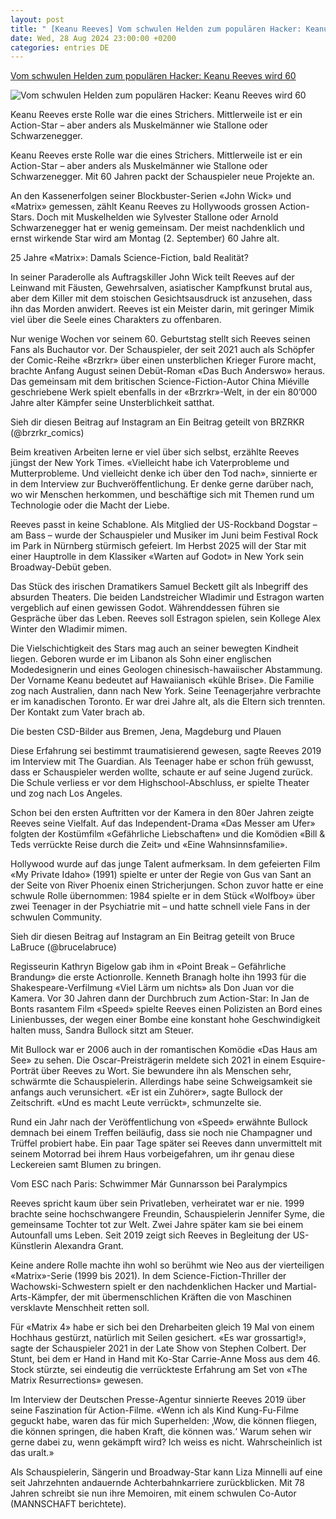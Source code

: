 ```yaml
---
layout: post
title: " [Keanu Reeves] Vom schwulen Helden zum populären Hacker: Keanu Reeves wird 60"
date: Wed, 28 Aug 2024 23:00:00 +0200
categories: entries DE
---
```

[Vom schwulen Helden zum populären Hacker: Keanu Reeves wird 60](https://mannschaft.com/vom-schwulen-helden-zum-populaeren-hacker-keanu-reeves-wird-60/)

![Vom schwulen Helden zum populären Hacker: Keanu Reeves wird 60](https://mannschaft.com/bimber/wp-content/uploads/2024/08/keanu-reeves.jpg)

Keanu Reeves erste Rolle war die eines Strichers. Mittlerweile ist er ein Action-Star – aber anders als Muskelmänner wie Stallone oder Schwarzenegger.

Keanu Reeves erste Rolle war die eines Strichers. Mittlerweile ist er ein Action-Star – aber anders als Muskelmänner wie Stallone oder Schwarzenegger. Mit 60 Jahren packt der Schauspieler neue Projekte an.

An den Kassenerfolgen seiner Blockbuster-Serien «John Wick» und «Matrix» gemessen, zählt Keanu Reeves zu Hollywoods grossen Action-Stars. Doch mit Muskelhelden wie Sylvester Stallone oder Arnold Schwarzenegger hat er wenig gemeinsam. Der meist nachdenklich und ernst wirkende Star wird am Montag (2. September) 60 Jahre alt.

25 Jahre «Matrix»: Damals Science-Fiction, bald Realität?

In seiner Paraderolle als Auftragskiller John Wick teilt Reeves auf der Leinwand mit Fäusten, Gewehrsalven, asiatischer Kampfkunst brutal aus, aber dem Killer mit dem stoischen Gesichtsausdruck ist anzusehen, dass ihn das Morden anwidert. Reeves ist ein Meister darin, mit geringer Mimik viel über die Seele eines Charakters zu offenbaren.

Nur wenige Wochen vor seinem 60. Geburtstag stellt sich Reeves seinen Fans als Buchautor vor. Der Schauspieler, der seit 2021 auch als Schöpfer der Comic-Reihe «Brzrkr» über einen unsterblichen Krieger Furore macht, brachte Anfang August seinen Debüt-Roman «Das Buch Anderswo» heraus. Das gemeinsam mit dem britischen Science-Fiction-Autor China Miéville geschriebene Werk spielt ebenfalls in der «Brzrkr»-Welt, in der ein 80’000 Jahre alter Kämpfer seine Unsterblichkeit satthat.

Sieh dir diesen Beitrag auf Instagram an Ein Beitrag geteilt von BRZRKR (@brzrkr_comics)

Beim kreativen Arbeiten lerne er viel über sich selbst, erzählte Reeves jüngst der New York Times. «Vielleicht habe ich Vaterprobleme und Mutterprobleme. Und vielleicht denke ich über den Tod nach», sinnierte er in dem Interview zur Buchveröffentlichung. Er denke gerne darüber nach, wo wir Menschen herkommen, und beschäftige sich mit Themen rund um Technologie oder die Macht der Liebe.

Reeves passt in keine Schablone. Als Mitglied der US-Rockband Dogstar – am Bass – wurde der Schauspieler und Musiker im Juni beim Festival Rock im Park in Nürnberg stürmisch gefeiert. Im Herbst 2025 will der Star mit einer Hauptrolle in dem Klassiker «Warten auf Godot» in New York sein Broadway-Debüt geben.

Das Stück des irischen Dramatikers Samuel Beckett gilt als Inbegriff des absurden Theaters. Die beiden Landstreicher Wladimir und Estragon warten vergeblich auf einen gewissen Godot. Währenddessen führen sie Gespräche über das Leben. Reeves soll Estragon spielen, sein Kollege Alex Winter den Wladimir mimen.

Die Vielschichtigkeit des Stars mag auch an seiner bewegten Kindheit liegen. Geboren wurde er im Libanon als Sohn einer englischen Modedesignerin und eines Geologen chinesisch-hawaiischer Abstammung. Der Vorname Keanu bedeutet auf Hawaiianisch «kühle Brise». Die Familie zog nach Australien, dann nach New York. Seine Teenagerjahre verbrachte er im kanadischen Toronto. Er war drei Jahre alt, als die Eltern sich trennten. Der Kontakt zum Vater brach ab.

Die besten CSD-Bilder aus Bremen, Jena, Magde­burg und Plauen

Diese Erfahrung sei bestimmt traumatisierend gewesen, sagte Reeves 2019 im Interview mit The Guardian. Als Teenager habe er schon früh gewusst, dass er Schauspieler werden wollte, schaute er auf seine Jugend zurück. Die Schule verliess er vor dem Highschool-Abschluss, er spielte Theater und zog nach Los Angeles.

Schon bei den ersten Auftritten vor der Kamera in den 80er Jahren zeigte Reeves seine Vielfalt. Auf das Independent-Drama «Das Messer am Ufer» folgten der Kostümfilm «Gefährliche Liebschaften» und die Komödien «Bill & Teds verrückte Reise durch die Zeit» und «Eine Wahnsinnsfamilie».

Hollywood wurde auf das junge Talent aufmerksam. In dem gefeierten Film «My Private Idaho» (1991) spielte er unter der Regie von Gus van Sant an der Seite von River Phoenix einen Stricherjungen. Schon zuvor hatte er eine schwule Rolle übernommen: 1984 spielte er in dem Stück «Wolfboy» über zwei Teenager in der Psychiatrie mit – und hatte schnell viele Fans in der schwulen Community.

Sieh dir diesen Beitrag auf Instagram an Ein Beitrag geteilt von Bruce LaBruce (@brucelabruce)

Regisseurin Kathryn Bigelow gab ihm in «Point Break – Gefährliche Brandung» die erste Actionrolle. Kenneth Branagh holte ihn 1993 für die Shakespeare-Verfilmung «Viel Lärm um nichts» als Don Juan vor die Kamera. Vor 30 Jahren dann der Durchbruch zum Action-Star: In Jan de Bonts rasantem Film «Speed» spielte Reeves einen Polizisten an Bord eines Linienbusses, der wegen einer Bombe eine konstant hohe Geschwindigkeit halten muss, Sandra Bullock sitzt am Steuer.

Mit Bullock war er 2006 auch in der romantischen Komödie «Das Haus am See» zu sehen. Die Oscar-Preisträgerin meldete sich 2021 in einem Esquire-Porträt über Reeves zu Wort. Sie bewundere ihn als Menschen sehr, schwärmte die Schauspielerin. Allerdings habe seine Schweigsamkeit sie anfangs auch verunsichert. «Er ist ein Zuhörer», sagte Bullock der Zeitschrift. «Und es macht Leute verrückt», schmunzelte sie.

Rund ein Jahr nach der Veröffentlichung von «Speed» erwähnte Bullock demnach bei einem Treffen beiläufig, dass sie noch nie Champagner und Trüffel probiert habe. Ein paar Tage später sei Reeves dann unvermittelt mit seinem Motorrad bei ihrem Haus vorbeigefahren, um ihr genau diese Leckereien samt Blumen zu bringen.

Vom ESC nach Paris: Schwimmer Már Gunnarsson bei Para­lympics

Reeves spricht kaum über sein Privatleben, verheiratet war er nie. 1999 brachte seine hochschwangere Freundin, Schauspielerin Jennifer Syme, die gemeinsame Tochter tot zur Welt. Zwei Jahre später kam sie bei einem Autounfall ums Leben. Seit 2019 zeigt sich Reeves in Begleitung der US-Künstlerin Alexandra Grant.

Keine andere Rolle machte ihn wohl so berühmt wie Neo aus der vierteiligen «Matrix»-Serie (1999 bis 2021). In dem Science-Fiction-Thriller der Wachowski-Schwestern spielt er den nachdenklichen Hacker und Martial-Arts-Kämpfer, der mit übermenschlichen Kräften die von Maschinen versklavte Menschheit retten soll.

Für «Matrix 4» habe er sich bei den Dreharbeiten gleich 19 Mal von einem Hochhaus gestürzt, natürlich mit Seilen gesichert. «Es war grossartig!», sagte der Schauspieler 2021 in der Late Show von Stephen Colbert. Der Stunt, bei dem er Hand in Hand mit Ko-Star Carrie-Anne Moss aus dem 46. Stock stürzte, sei eindeutig die verrückteste Erfahrung am Set von «The Matrix Resurrections» gewesen.

Im Interview der Deutschen Presse-Agentur sinnierte Reeves 2019 über seine Faszination für Action-Filme. «Wenn ich als Kind Kung-Fu-Filme geguckt habe, waren das für mich Superhelden: ‚Wow, die können fliegen, die können springen, die haben Kraft, die können was.‘ Warum sehen wir gerne dabei zu, wenn gekämpft wird? Ich weiss es nicht. Wahrscheinlich ist das uralt.»

Als Schauspielerin, Sängerin und Broadway-Star kann Liza Minnelli auf eine seit Jahrzehnten andauernde Achterbahnkarriere zurückblicken. Mit 78 Jahren schreibt sie nun ihre Memoiren, mit einem schwulen Co-Autor (MANNSCHAFT berichtete).



